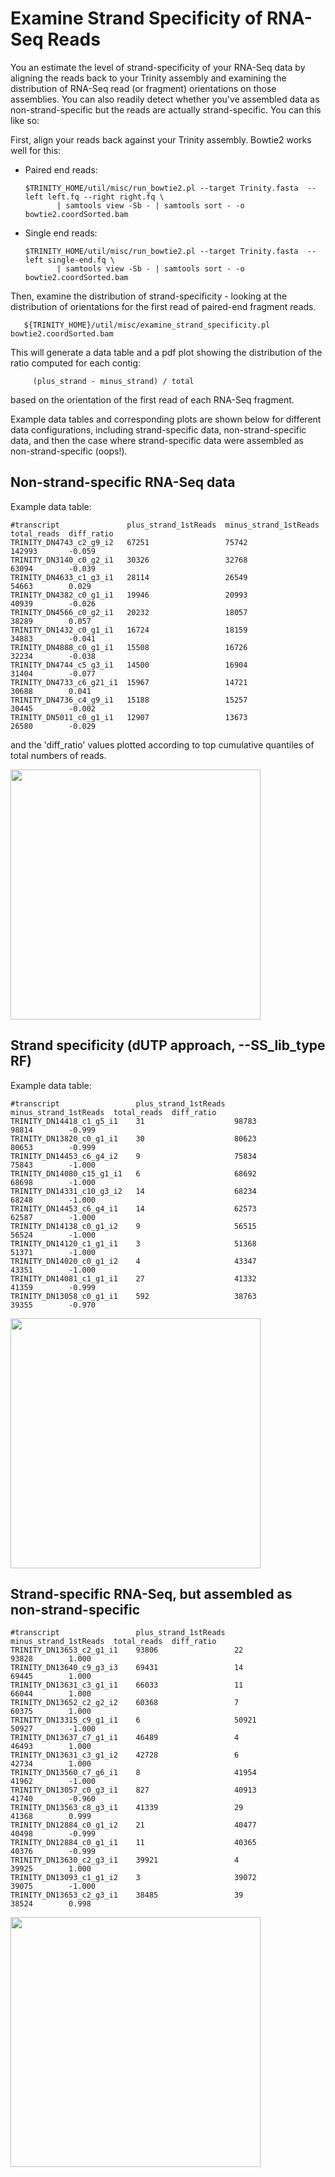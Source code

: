 # Examine Strand Specificity of RNA-Seq Reads

You an estimate the level of strand-specificity of your RNA-Seq data by aligning the reads back to your Trinity assembly and examining the distribution of RNA-Seq read (or fragment) orientations on those assemblies. You can also readily detect whether you've assembled data as non-strand-specific but the reads are actually strand-specific.  You can this like so:

First, align your reads back against your Trinity assembly.  Bowtie2 works well for this:

- Paired end reads:

      $TRINITY_HOME/util/misc/run_bowtie2.pl --target Trinity.fasta  --left left.fq --right right.fq \
             | samtools view -Sb - | samtools sort - -o bowtie2.coordSorted.bam

- Single end reads:

      $TRINITY_HOME/util/misc/run_bowtie2.pl --target Trinity.fasta  --left single-end.fq \
             | samtools view -Sb - | samtools sort - -o bowtie2.coordSorted.bam


Then, examine the distribution of strand-specificity - looking at the distribution of orientations for the first read of paired-end fragment reads.

       ${TRINITY_HOME}/util/misc/examine_strand_specificity.pl bowtie2.coordSorted.bam

This will generate a data table and a pdf plot showing the distribution of the ratio computed for each contig:

         (plus_strand - minus_strand) / total

based on the orientation of the first read of each RNA-Seq fragment.  

Example data tables and corresponding plots are shown below for different data configurations, including strand-specific data, non-strand-specific data, and then the case where strand-specific data were assembled as non-strand-specific (oops!).


## Non-strand-specific RNA-Seq data

Example data table:

    #transcript               plus_strand_1stReads  minus_strand_1stReads  total_reads  diff_ratio
    TRINITY_DN4743_c2_g9_i2   67251                 75742                  142993       -0.059
    TRINITY_DN3140_c0_g2_i1   30326                 32768                  63094        -0.039
    TRINITY_DN4633_c1_g3_i1   28114                 26549                  54663        0.029
    TRINITY_DN4382_c0_g1_i1   19946                 20993                  40939        -0.026
    TRINITY_DN4566_c0_g2_i1   20232                 18057                  38289        0.057
    TRINITY_DN1432_c0_g1_i1   16724                 18159                  34883        -0.041
    TRINITY_DN4888_c0_g1_i1   15508                 16726                  32234        -0.038
    TRINITY_DN4744_c5_g3_i1   14500                 16904                  31404        -0.077
    TRINITY_DN4733_c6_g21_i1  15967                 14721                  30688        0.041
    TRINITY_DN4736_c4_g9_i1   15188                 15257                  30445        -0.002
    TRINITY_DN5011_c0_g1_i1   12907                 13673                  26580        -0.029



and the 'diff_ratio' values plotted according to top cumulative quantiles of total numbers of reads.

<img src="https://raw.githubusercontent.com/wiki/trinityrnaseq/trinityrnaseq/images/strand_specificity_analysis_DS.png" width=400 />


## Strand specificity (dUTP approach, --SS_lib_type RF)

Example data table:

    #transcript                 plus_strand_1stReads  minus_strand_1stReads  total_reads  diff_ratio
    TRINITY_DN14418_c1_g5_i1    31                    98783                  98814        -0.999
    TRINITY_DN13820_c0_g1_i1    30                    80623                  80653        -0.999
    TRINITY_DN14453_c6_g4_i2    9                     75834                  75843        -1.000
    TRINITY_DN14080_c15_g1_i1   6                     68692                  68698        -1.000
    TRINITY_DN14331_c10_g3_i2   14                    68234                  68248        -1.000
    TRINITY_DN14453_c6_g4_i1    14                    62573                  62587        -1.000
    TRINITY_DN14138_c0_g1_i2    9                     56515                  56524        -1.000
    TRINITY_DN14120_c1_g1_i1    3                     51368                  51371        -1.000
    TRINITY_DN14020_c0_g1_i2    4                     43347                  43351        -1.000
    TRINITY_DN14081_c1_g1_i1    27                    41332                  41359        -0.999
    TRINITY_DN13058_c0_g1_i1    592                   38763                  39355        -0.970



<img src="https://raw.githubusercontent.com/wiki/trinityrnaseq/trinityrnaseq/images/strand_specificity_analysis_RF.png" width=400 /> 

## Strand-specific RNA-Seq, but assembled as non-strand-specific

    #transcript                 plus_strand_1stReads  minus_strand_1stReads  total_reads  diff_ratio
    TRINITY_DN13653_c2_g1_i1    93806                 22                     93828        1.000
    TRINITY_DN13640_c9_g3_i3    69431                 14                     69445        1.000
    TRINITY_DN13631_c3_g1_i1    66033                 11                     66044        1.000
    TRINITY_DN13652_c2_g2_i2    60368                 7                      60375        1.000
    TRINITY_DN13315_c9_g1_i1    6                     50921                  50927        -1.000
    TRINITY_DN13637_c7_g1_i1    46489                 4                      46493        1.000
    TRINITY_DN13631_c3_g1_i2    42728                 6                      42734        1.000
    TRINITY_DN13560_c7_g6_i1    8                     41954                  41962        -1.000
    TRINITY_DN13057_c0_g3_i1    827                   40913                  41740        -0.960
    TRINITY_DN13563_c8_g3_i1    41339                 29                     41368        0.999
    TRINITY_DN12884_c0_g1_i2    21                    40477                  40498        -0.999
    TRINITY_DN12884_c0_g1_i1    11                    40365                  40376        -0.999
    TRINITY_DN13630_c2_g3_i1    39921                 4                      39925        1.000
    TRINITY_DN13093_c1_g1_i2    3                     39072                  39075        -1.000
    TRINITY_DN13653_c2_g3_i1    38485                 39                     38524        0.998


<img src="https://raw.githubusercontent.com/wiki/trinityrnaseq/trinityrnaseq/images/strand_specificity_SS_but_run_DS.png" width=400 />